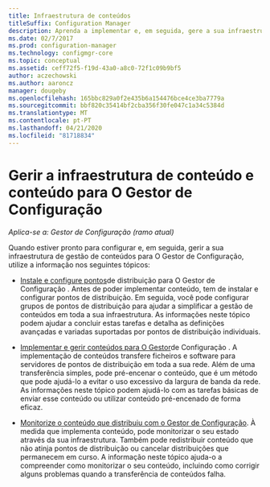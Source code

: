 ```yaml
---
title: Infraestrutura de conteúdos
titleSuffix: Configuration Manager
description: Aprenda a implementar e, em seguida, gere a sua infraestrutura de gestão de conteúdos para O Gestor de Configuração.
ms.date: 02/7/2017
ms.prod: configuration-manager
ms.technology: configmgr-core
ms.topic: conceptual
ms.assetid: ceff72f5-f19d-43a0-a8c0-72f1c09b9bf5
author: aczechowski
ms.author: aaroncz
manager: dougeby
ms.openlocfilehash: 165bbc829a0f2e435b6a154476bce4ce3ba7779a
ms.sourcegitcommit: bbf820c35414bf2cba356f30fe047c1a34c5384d
ms.translationtype: MT
ms.contentlocale: pt-PT
ms.lasthandoff: 04/21/2020
ms.locfileid: "81718834"
---
```

# <a name="manage-content-and-content-infrastructure-for-configuration-manager"></a>Gerir a infraestrutura de conteúdo e conteúdo para O Gestor de Configuração

*Aplica-se a: Gestor de Configuração (ramo atual)*

Quando estiver pronto para configurar e, em seguida, gerir a sua infraestrutura de gestão de conteúdos para O Gestor de Configuração, utilize a informação nos seguintes tópicos:  

-   [Instale e configure pontos](../../../../core/servers/deploy/configure/install-and-configure-distribution-points.md)de distribuição para O Gestor de Configuração . Antes de poder implementar conteúdo, tem de instalar e configurar pontos de distribuição. Em seguida, você pode configurar grupos de pontos de distribuição para ajudar a simplificar a gestão de conteúdos em toda a sua infraestrutura. As informações neste tópico podem ajudar a concluir estas tarefas e detalha as definições avançadas e variadas suportadas por pontos de distribuição individuais.  

-   [Implementar e gerir conteúdos para O Gestor](../../../../core/servers/deploy/configure/deploy-and-manage-content.md)de Configuração . A implementação de conteúdos transfere ficheiros e software para servidores de pontos de distribuição em toda a sua rede. Além de uma transferência simples, pode pré-encenar o conteúdo, que é um método que pode ajudá-lo a evitar o uso excessivo da largura de banda da rede. As informações neste tópico podem ajudá-lo com as tarefas básicas de enviar esse conteúdo ou utilizar conteúdo pré-encenado de forma eficaz.  

-   [Monitorize o conteúdo que distribuiu com o Gestor de Configuração](../../../../core/servers/deploy/configure/monitor-content-you-have-distributed.md). À medida que implementa conteúdo, pode monitorizar o seu estado através da sua infraestrutura. Também pode redistribuir conteúdo que não atinja pontos de distribuição ou cancelar distribuições que permanecem em curso. A informação neste tópico ajuda-o a compreender como monitorizar o seu conteúdo, incluindo como corrigir alguns problemas quando a transferência de conteúdos falha.  

